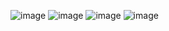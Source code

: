 ![image](https://github.com/user-attachments/assets/a48c8ed1-5db0-4890-8466-d118c0053a94)
![image](https://github.com/user-attachments/assets/30a31ab3-57ce-4ff8-a881-bf3882321b7d)
![image](https://github.com/user-attachments/assets/71aae471-405c-4fe0-be6a-ec7b5cd5dbf6)
![image](https://github.com/user-attachments/assets/8bf6b85b-c2b0-446d-b9cf-ae6ee2a06c21)

